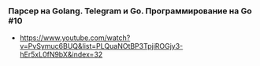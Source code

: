 ### Парсер на Golang. Telegram и Go. Программирование на Go #10

* https://www.youtube.com/watch?v=PvSymuc6BUQ&list=PLQuaNOtBP3TpjiROGjy3-hEr5xL0fN9bX&index=32

